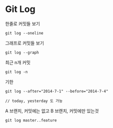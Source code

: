 Git Log
===

한줄로 커밋들 보기

~~~
git log --oneline
~~~

그래프로 커밋들 보기
~~~
git log --graph
~~~


최근 n개 커밋

~~~
git log -n
~~~


기한
~~~
git log --after="2014-7-1" --before="2014-7-4"

// today, yesterday 도 가능
~~~

A 브랜치, 커밋에는 없고 B 브랜치, 커밋에만 있는것
~~~ 
git log master..feature
~~~